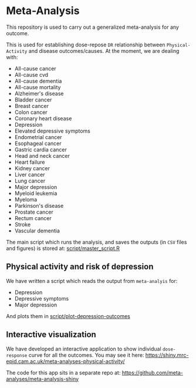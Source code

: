 # Meta-Analysis

This repository is used to carry out a generalized meta-analysis for any outcome.

This is used for establishing dose-repose `DR` relationship between `Physical-Activity` and disease outcomes/causes. At the moment, we are dealing with:

* All-cause cancer
* All-cause cvd
* All-cause dementia
* All-cause mortality
* Alzheimer's disease
* Bladder cancer
* Breast cancer
* Colon cancer
* Coronary heart disease
* Depression
* Elevated depressive symptoms
* Endometrial cancer
* Esophageal cancer
* Gastric cardia cancer
* Head and neck cancer
* Heart failure
* Kidney cancer
* Liver cancer
* Lung cancer
* Major depression
* Myeloid leukemia
* Myeloma
* Parkinson's disease
* Prostate cancer
* Rectum cancer
* Stroke
* Vascular dementia

The main script which runs the analysis, and saves the outputs (in `CSV` files and figures) is stored at: [script/master_script.R](script/master_script.R)


## Physical activity and risk of depression

We have written a script which reads the output from `meta-analyis` for:

* Depression
* Depressive symptoms
* Major depression

And plots them in [script/plot-depression-outcomes](script/plot-depression-outcomes.R)

## Interactive visualization

We have developed an interactive application to show individual `dose-response` curve for all the outcomes. You may see it here: https://shiny.mrc-epid.cam.ac.uk/meta-analyses-physical-activity/

The code for this app sits in a separate repo at: https://github.com/meta-analyses/meta-analysis-shiny